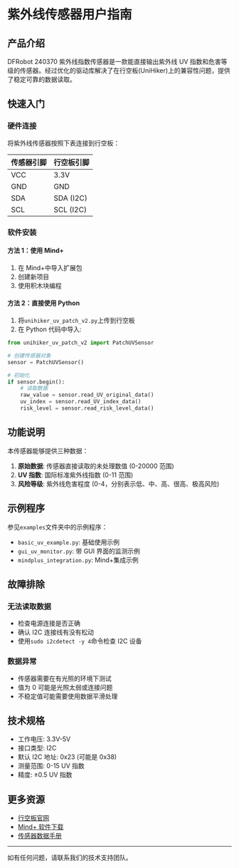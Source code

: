 # 紫外线传感器用户指南

## 产品介绍

DFRobot 240370 紫外线指数传感器是一款能直接输出紫外线 UV 指数和危害等级的传感器。经过优化的驱动库解决了在行空板(UniHiker)上的兼容性问题，提供了稳定可靠的数据读取。

## 快速入门

### 硬件连接

将紫外线传感器按照下表连接到行空板：

| 传感器引脚 | 行空板引脚 |
| ---------- | ---------- |
| VCC        | 3.3V       |
| GND        | GND        |
| SDA        | SDA (I2C)  |
| SCL        | SCL (I2C)  |

### 软件安装

#### 方法 1：使用 Mind+

1. 在 Mind+中导入扩展包
2. 创建新项目
3. 使用积木块编程

#### 方法 2：直接使用 Python

1. 将`unihiker_uv_patch_v2.py`上传到行空板
2. 在 Python 代码中导入:

```python
from unihiker_uv_patch_v2 import PatchUVSensor

# 创建传感器对象
sensor = PatchUVSensor()

# 初始化
if sensor.begin():
    # 读取数据
    raw_value = sensor.read_UV_original_data()
    uv_index = sensor.read_UV_index_data()
    risk_level = sensor.read_risk_level_data()
```

## 功能说明

本传感器能够提供三种数据：

1. **原始数据**: 传感器直接读取的未处理数值 (0-20000 范围)
2. **UV 指数**: 国际标准紫外线指数 (0-11 范围)
3. **风险等级**: 紫外线危害程度 (0-4，分别表示低、中、高、很高、极高风险)

## 示例程序

参见`examples`文件夹中的示例程序：

- `basic_uv_example.py`: 基础使用示例
- `gui_uv_monitor.py`: 带 GUI 界面的监测示例
- `mindplus_integration.py`: Mind+集成示例

## 故障排除

### 无法读取数据

- 检查电源连接是否正确
- 确认 I2C 连接线有没有松动
- 使用`sudo i2cdetect -y 4`命令检查 I2C 设备

### 数据异常

- 传感器需要在有光照的环境下测试
- 值为 0 可能是光照太弱或连接问题
- 不稳定值可能需要使用数据平滑处理

## 技术规格

- 工作电压: 3.3V-5V
- 接口类型: I2C
- 默认 I2C 地址: 0x23 (可能是 0x38)
- 测量范围: 0-15 UV 指数
- 精度: ±0.5 UV 指数

## 更多资源

- [行空板官网](https://www.unihiker.com/)
- [Mind+ 软件下载](https://mindplus.cc/)
- [传感器数据手册](https://www.dfrobot.com.cn/)

---

如有任何问题，请联系我们的技术支持团队。
